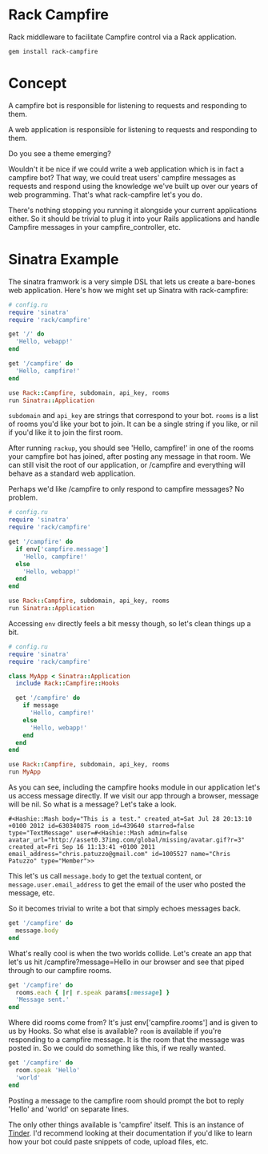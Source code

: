 # Rack Campfire

Rack middleware to facilitate Campfire control via a Rack application.

```
gem install rack-campfire
```

# Concept
A campfire bot is responsible for listening to requests and responding
to them.

A web application is responsible for listening to requests and
responding to them.

Do you see a theme emerging?

Wouldn't it be nice if we could write a web application which is in fact
a campfire bot? That way, we could treat users' campfire messages as
requests and respond using the knowledge we've built up over our years
of web programming. That's what rack-campfire let's you do.

There's nothing stopping you running it alongside your current applications either. So it should be
trivial to plug it into your Rails applications and handle Campfire
messages in your campfire_controller, etc.

# Sinatra Example
The sinatra framwork is a very simple DSL that lets us create a
bare-bones web application. Here's how we might set up Sinatra with
rack-campfire:

```ruby
# config.ru
require 'sinatra'
require 'rack/campfire'

get '/' do
  'Hello, webapp!'
end

get '/campfire' do
  'Hello, campfire!'
end

use Rack::Campfire, subdomain, api_key, rooms
run Sinatra::Application
```

```subdomain``` and ```api_key``` are strings that correspond to your
bot. ```rooms``` is a list of rooms you'd like your bot to join. It can
be a single string if you like, or nil if you'd like it to join the
first room.

After running ```rackup```, you should see 'Hello, campfire!' in one of the
rooms your campfire bot has joined, after posting any message in that
room. We can still visit the root of our
application, or /campfire and everything will behave as a standard web
application.

Perhaps we'd like /campfire to only respond to campfire messages? No
problem.

```ruby
# config.ru
require 'sinatra'
require 'rack/campfire'

get '/campfire' do
  if env['campfire.message']
    'Hello, campfire!'
  else
    'Hello, webapp!'
  end
end

use Rack::Campfire, subdomain, api_key, rooms
run Sinatra::Application
```

Accessing ```env``` directly feels a bit messy though, so let's clean
things up a bit.

```ruby
# config.ru
require 'sinatra'
require 'rack/campfire'

class MyApp < Sinatra::Application
  include Rack::Campfire::Hooks

  get '/campfire' do
    if message
      'Hello, campfire!'
    else
      'Hello, webapp!'
    end
  end
end

use Rack::Campfire, subdomain, api_key, rooms
run MyApp
```

As you can see, including the campfire hooks module in our application
let's us access message directly. If we visit our app through a browser,
message will be nil. So what is a message? Let's take a
look.

```
#<Hashie::Mash body="This is a test." created_at=Sat Jul 28 20:13:10 +0100 2012 id=630340875 room_id=439640 starred=false type="TextMessage" user=#<Hashie::Mash admin=false avatar_url="http://asset0.37img.com/global/missing/avatar.gif?r=3" created_at=Fri Sep 16 11:13:41 +0100 2011 email_address="chris.patuzzo@gmail.com" id=1005527 name="Chris Patuzzo" type="Member">>
```

This let's us call ```message.body``` to get the textual content, or
```message.user.email_address``` to get the email of the user who posted
the message, etc.

So it becomes trivial to write a bot that simply echoes messages back.

```ruby
get '/campfire' do
  message.body
end
```

What's really cool is when the two worlds collide. Let's create an app
that let's us hit /campfire?message=Hello in our browser and see that piped
through to our campfire rooms.

```ruby
get '/campfire' do
  rooms.each { |r| r.speak params[:message] }
  'Message sent.'
end
```

Where did rooms come from? It's just env['campfire.rooms'] and is given
to us by Hooks. So what else is available? ```room``` is available if
you're responding to a campfire message. It is the room that the message
was posted in. So we could do something like this, if we really wanted.

```ruby
get '/campfire' do
  room.speak 'Hello'
  'world'
end
```

Posting a message to the campfire room should prompt the bot to reply
'Hello' and 'world' on separate lines.

The only other things available is 'campfire' itself. This is an
instance of [Tinder](https://github.com/collectiveidea/tinder/). I'd
recommend looking at their documentation if you'd like to learn how your
bot could paste snippets of code, upload files, etc.
